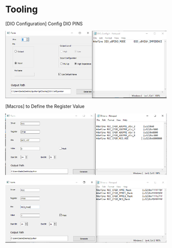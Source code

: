 # Tooling

[DIO Configuration]
     Config DIO PINS
     
![Image](https://raw.githubusercontent.com/Nada8773/Tooling/master/DIO%20Configuration/image.PNG)


[Macros]
 to  Define the Register Value

 ![Image](https://raw.githubusercontent.com/Nada8773/Tooling/master/Define%20Macros/GUI_Macros.PNG)
 
  ![Image](https://raw.githubusercontent.com/Nada8773/Tooling/master/Define%20Macros/GUI2_Macros.PNG)

 



